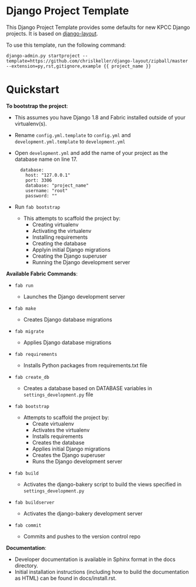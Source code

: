 Django Project Template
=======================

This Django Project Template provides some defaults for new KPCC Django projects. It is based on [django-layout](https://github.com/lincolnloop/django-layout).

To use this template, run the following command:

    django-admin.py startproject --template=https://github.com/chrislkeller/django-layout/zipball/master --extension=py,rst,gitignore,example {{ project_name }}

Quickstart
==========

**To bootstrap the project**:

* This assumes you have Django 1.8 and Fabric installed outside of your virtualenv(s).

* Rename ```config.yml.template``` to ```config.yml``` and ```development.yml.template``` to ```development.yml```

* Open ```development.yml``` and add the name of your project as the database name on line 17.

        database:
          host: "127.0.0.1"
          port: 3306
          database: "project_name"
          username: "root"
          password: ""

* Run ```fab bootstrap```
    * This attempts to scaffold the project by:
        * Creating virtualenv
        * Activating the virtualenv
        * Installing requirements
        * Creating the database
        * Applyin initial Django migrations
        * Creating the Django superuser
        * Running the Django development server

**Available Fabric Commands**:

* ```fab run```
    * Launches the Django development server

* ```fab make```
    * Creates Django database migrations

* ```fab migrate```
    * Applies Django database migrations

* ```fab requirements```
    * Installs Python packages from requirements.txt file

* ```fab create_db```
    * Creates a database based on DATABASE variables in ```settings_development.py``` file

* ```fab bootstrap```
    * Attempts to scaffold the project by:
        * Create virtualenv
        * Activates the virtualenv
        * Installs requirements
        * Creates the database
        * Applies initial Django migrations
        * Creates the Django superuser
        * Runs the Django development server

* ```fab build```
    * Activates the django-bakery script to build the views specified in ```settings_development.py```

* ```fab buildserver```
    * Activates the django-bakery development server

* ```fab commit```
    * Commits and pushes to the version control repo

**Documentation**:

* Developer documentation is available in Sphinx format in the docs directory.
* Initial installation instructions (including how to build the documentation as
HTML) can be found in docs/install.rst.
